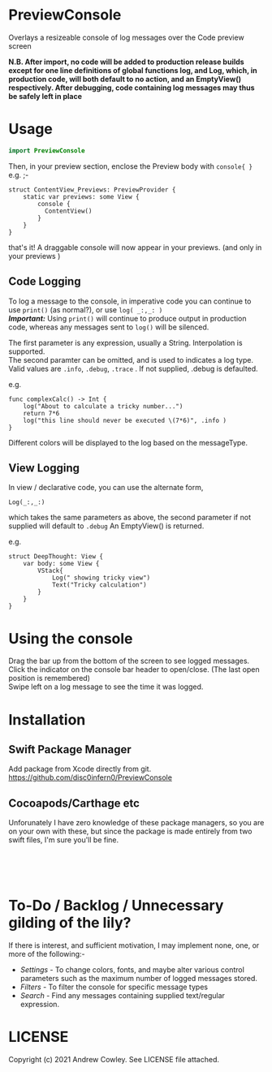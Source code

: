 PreviewConsole
==============

Overlays a resizeable console of log messages over the Code preview screen  

**N.B. After import, no code will be added to production release builds except for one line definitions of global functions log, and Log,  which, in production code, will both default to no action, and an EmptyView() respectively. After debugging, code containing log messages may thus be safely left in place**

Usage
=====
```swift
import PreviewConsole 
```
Then, in your preview section, enclose the Preview body with ```console{ }```
e.g. ;-

    struct ContentView_Previews: PreviewProvider {    
        static var previews: some View {  
            console {
              ContentView()  
            }
        }  
    }

that's it! A draggable console will now appear in your previews. (and only in your previews )

Code Logging
------------
To log a message to the console, in imperative code you can continue to use `print()` (as normal?), or use   `log( _:,_: )`   
***Important:*** Using `print()` will continue to produce output in production code, whereas any messages sent to `log()` will be silenced.

The first parameter is any expression,  usually a String. Interpolation is supported.  
The second paramter can be omitted, and is used to indicates a log type.  
Valid values are `.info`, `.debug`, `.trace` . If not supplied, .debug is defaulted.

e.g.

    func complexCalc() -> Int {
        log("About to calculate a tricky number...")
        return 7*6
        log("this line should never be executed \(7*6)", .info )
    }

Different colors will be displayed to the log based on the messageType. 

View Logging
------------
In view / declarative code, you can use the alternate form, 

    Log(_:,_:) 
which takes the same parameters as above, the second parameter if not supplied will default to `.debug`
An EmptyView() is returned.

e.g.

    struct DeepThought: View {
        var body: some View {
            VStack{ 
                Log(" showing tricky view")
                Text("Tricky calculation")
            }   
        }
    }


Using the console
=================
Drag the bar up from the bottom of the screen to see logged messages.  
Click the indicator on the console bar header to open/close. (The last open position is remembered)  
Swipe left on a log message to see the time it was logged.

Installation
============
Swift Package Manager
---------------------
Add package from Xcode directly from git.  https://github.com/disc0infern0/PreviewConsole

Cocoapods/Carthage etc
----------------------
Unforunately I have zero knowledge of these package managers, so you are on your own with these, but since the package is made entirely from two swift files, I'm sure you'll be fine.


<br>  
<br>  
<br>  

To-Do / Backlog  / Unnecessary gilding of the lily?
===================================================
If there is interest, and sufficient motivation, I may implement none, one, or more of the following:-

- *Settings*  - To change colors, fonts, and maybe alter various control parameters such as the maximum number of logged messages stored.
- *Filters* - To filter the console for specific message types
- *Search* - Find any messages containing supplied text/regular expression.

LICENSE
=======
Copyright (c) 2021 Andrew Cowley.  See LICENSE file attached. 
